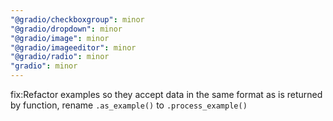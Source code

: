 ```yaml
---
"@gradio/checkboxgroup": minor
"@gradio/dropdown": minor
"@gradio/image": minor
"@gradio/imageeditor": minor
"@gradio/radio": minor
"gradio": minor
---
```


fix:Refactor examples so they accept data in the same format as is returned by function, rename `.as_example()` to `.process_example()`
